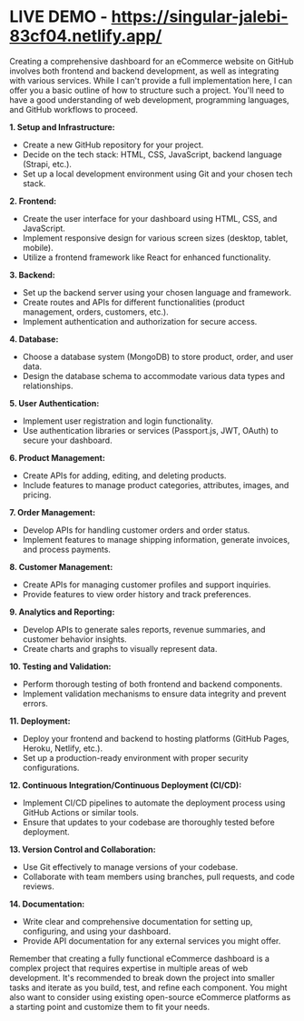 # LIVE DEMO - https://singular-jalebi-83cf04.netlify.app/
Creating a comprehensive dashboard for an eCommerce website on GitHub involves both frontend and backend development, as well as integrating with various services. While I can't provide a full implementation here, I can offer you a basic outline of how to structure such a project. You'll need to have a good understanding of web development, programming languages, and GitHub workflows to proceed.

**1. Setup and Infrastructure:**
- Create a new GitHub repository for your project.
- Decide on the tech stack: HTML, CSS, JavaScript, backend language (Strapi, etc.).
- Set up a local development environment using Git and your chosen tech stack.

**2. Frontend:**
- Create the user interface for your dashboard using HTML, CSS, and JavaScript.
- Implement responsive design for various screen sizes (desktop, tablet, mobile).
- Utilize a frontend framework like React for enhanced functionality.

**3. Backend:**
- Set up the backend server using your chosen language and framework.
- Create routes and APIs for different functionalities (product management, orders, customers, etc.).
- Implement authentication and authorization for secure access.

**4. Database:**
- Choose a database system (MongoDB) to store product, order, and user data.
- Design the database schema to accommodate various data types and relationships.

**5. User Authentication:**
- Implement user registration and login functionality.
- Use authentication libraries or services (Passport.js, JWT, OAuth) to secure your dashboard.

**6. Product Management:**
- Create APIs for adding, editing, and deleting products.
- Include features to manage product categories, attributes, images, and pricing.

**7. Order Management:**
- Develop APIs for handling customer orders and order status.
- Implement features to manage shipping information, generate invoices, and process payments.

**8. Customer Management:**
- Create APIs for managing customer profiles and support inquiries.
- Provide features to view order history and track preferences.

**9. Analytics and Reporting:**
- Develop APIs to generate sales reports, revenue summaries, and customer behavior insights.
- Create charts and graphs to visually represent data.

**10. Testing and Validation:**
- Perform thorough testing of both frontend and backend components.
- Implement validation mechanisms to ensure data integrity and prevent errors.

**11. Deployment:**
- Deploy your frontend and backend to hosting platforms (GitHub Pages, Heroku, Netlify, etc.).
- Set up a production-ready environment with proper security configurations.

**12. Continuous Integration/Continuous Deployment (CI/CD):**
- Implement CI/CD pipelines to automate the deployment process using GitHub Actions or similar tools.
- Ensure that updates to your codebase are thoroughly tested before deployment.

**13. Version Control and Collaboration:**
- Use Git effectively to manage versions of your codebase.
- Collaborate with team members using branches, pull requests, and code reviews.

**14. Documentation:**
- Write clear and comprehensive documentation for setting up, configuring, and using your dashboard.
- Provide API documentation for any external services you might offer.

Remember that creating a fully functional eCommerce dashboard is a complex project that requires expertise in multiple areas of web development. It's recommended to break down the project into smaller tasks and iterate as you build, test, and refine each component. You might also want to consider using existing open-source eCommerce platforms as a starting point and customize them to fit your needs.
